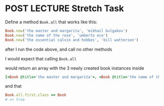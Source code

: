 # POST LECTURE Stretch Task

Define a method `Book.all` that works like this:

```ruby
Book.new('the master and margarita', 'mikhail bulgakov')
Book.new('the name of the rose', 'umberto eco')
Book.new('the essential calvin and hobbes', 'bill watterson')
```

after I run the code above, and call no other methods

I would expect that calling `Book.all`

would return an array with the 3 newly created book instances inside

```ruby
[<Book @title='the master and margarita'>, <Book @title='the name of the rose'>, <Book @title='calvin and hobbes'>]
```
 and that

```ruby
Book.all.first.class == Book
# => true
```
